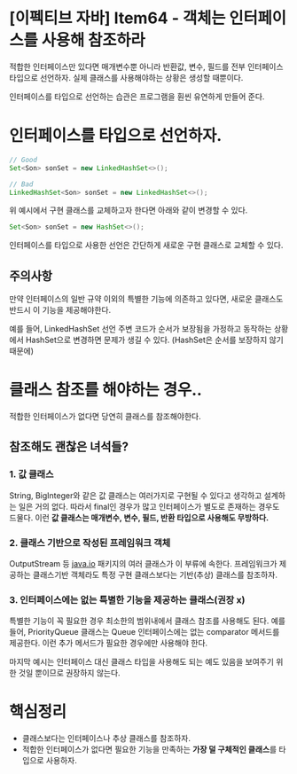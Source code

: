 # [이펙티브 자바] Item64 - 객체는 인터페이스를 사용해 참조하라

적합한 인터페이스만 있다면 매개변수뿐 아니라 반환값, 변수, 필드를 전부 인터페이스 타입으로 선언하자. 실제 클래스를 사용해야하는 상황은 생성할 때뿐이다.

인터페이스를 타입으로 선언하는 습관은 프로그램을 훤씬 유연하게 만들어 준다.

# 인터페이스를 타입으로 선언하자.

```java
// Good
Set<Son> sonSet = new LinkedHashSet<>();

// Bad
LinkedHashSet<Son> sonSet = new LinkedHashSet<>();
```

위 예시에서 구현 클래스를 교체하고자 한다면 아래와 같이 변경할 수 있다.

```java
Set<Son> sonSet = new HashSet<>();
```

인터페이스를 타입으로 사용한 선언은 간단하게 새로운 구현 클래스로 교체할 수 있다.

## 주의사항

만약 인터페이스의 일반 규약 이외의 특별한 기능에 의존하고 있다면, 새로운 클래스도 반드시 이 기능을 제공해야한다. 

예를 들어, LinkedHashSet 선언 주변 코드가 순서가 보장됨을 가정하고 동작하는 상황에서 HashSet으로 변경하면 문제가 생길 수 있다. (HashSet은 순서를 보장하지 않기 때문에)

# 클래스 참조를 해야하는 경우..

적합한 인터페이스가 없다면 당연히 클래스를 참조해야한다.

## 참조해도 괜찮은 녀석들?

### 1. 값 클래스

String, BigInteger와 같은 값 클래스는 여러가지로 구현될 수 있다고 생각하고 설계하는 일은 거의 없다. 따라서 final인 경우가 많고 인터페이스가 별도로 존재하는 경우도 드물다. 이런 **값 클래스는 매개변수, 변수, 필드, 반환 타입으로 사용해도 무방하다.**

### 2. 클래스 기반으로 작성된 프레임워크 객체

OutputStream 등 [java.io](http://java.io) 패키지의 여러 클래스가 이 부류에 속한다. 프레임워크가 제공하는 클래스기반 객체라도 특정 구현 클래스보다는 기반(추상) 클래스를 참조하자.

### 3. 인터페이스에는 없는 특별한 기능을 제공하는 클래스(권장 x)

특별한 기능이 꼭 필요한 경우 최소한의 범위내에서 클래스 참조를 사용해도 된다. 예를 들어, PriorityQueue 클래스는 Queue 인터페이스에는 없는 comparator 메서드를 제공한다. 이런 추가 메서드가 필요한 경우에만 사용해야 한다.

마지막 예시는 인터페이스 대신 클래스 타입을 사용해도 되는 예도 있음을 보여주기 위한 것일 뿐이므로 권장하지 않는다.

# 핵심정리

- 클래스보다는 인터페이스나 추상 클래스를 참조하자.
- 적합한 인터페이스가 없다면 필요한 기능을 만족하는 **가장 덜 구체적인 클래스**를 타입으로 사용하자.